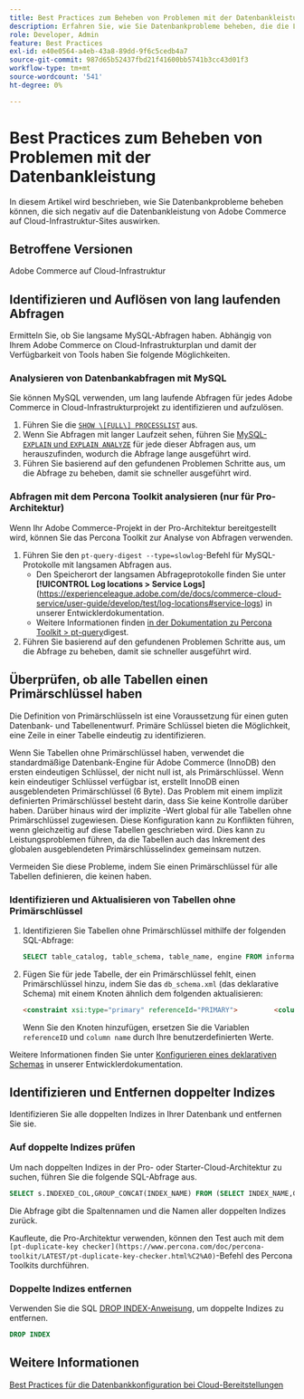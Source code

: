```yaml
---
title: Best Practices zum Beheben von Problemen mit der Datenbankleistung
description: Erfahren Sie, wie Sie Datenbankprobleme beheben, die die Leistung auf Adobe Commerce-Sites verlangsamen, die in der Cloud-Infrastruktur bereitgestellt werden.
role: Developer, Admin
feature: Best Practices
exl-id: e40e0564-a4eb-43a8-89dd-9f6c5cedb4a7
source-git-commit: 987d65b52437fbd21f41600bb5741b3cc43d01f3
workflow-type: tm+mt
source-wordcount: '541'
ht-degree: 0%

---
```


<!--Consider moving this topic to the Maintenance section-->

# Best Practices zum Beheben von Problemen mit der Datenbankleistung

In diesem Artikel wird beschrieben, wie Sie Datenbankprobleme beheben können, die sich negativ auf die Datenbankleistung von Adobe Commerce auf Cloud-Infrastruktur-Sites auswirken.

## Betroffene Versionen

Adobe Commerce auf Cloud-Infrastruktur

## Identifizieren und Auflösen von lang laufenden Abfragen

Ermitteln Sie, ob Sie langsame MySQL-Abfragen haben. Abhängig von Ihrem Adobe Commerce on Cloud-Infrastrukturplan und damit der Verfügbarkeit von Tools haben Sie folgende Möglichkeiten.

### Analysieren von Datenbankabfragen mit MySQL

Sie können MySQL verwenden, um lang laufende Abfragen für jedes Adobe Commerce in Cloud-Infrastrukturprojekt zu identifizieren und aufzulösen.

1. Führen Sie die [`SHOW \[FULL\] PROCESSLIST`](https://dev.mysql.com/doc/refman/8.0/en/show-processlist.html) aus.
1. Wenn Sie Abfragen mit langer Laufzeit sehen, führen Sie [MySQL-`EXPLAIN` und `EXPLAIN ANALYZE`](https://mysqlserverteam.com/mysql-explain-analyze/) für jede dieser Abfragen aus, um herauszufinden, wodurch die Abfrage lange ausgeführt wird.
1. Führen Sie basierend auf den gefundenen Problemen Schritte aus, um die Abfrage zu beheben, damit sie schneller ausgeführt wird.

### Abfragen mit dem Percona Toolkit analysieren (nur für Pro-Architektur)

Wenn Ihr Adobe Commerce-Projekt in der Pro-Architektur bereitgestellt wird, können Sie das Percona Toolkit zur Analyse von Abfragen verwenden.

1. Führen Sie den `pt-query-digest --type=slowlog`-Befehl für MySQL-Protokolle mit langsamen Abfragen aus.
   * Den Speicherort der langsamen Abfrageprotokolle finden Sie unter **[!UICONTROL Log locations > Service Logs]**(https://experienceleague.adobe.com/de/docs/commerce-cloud-service/user-guide/develop/test/log-locations#service-logs) in unserer Entwicklerdokumentation.
   * Weitere Informationen finden [&#x200B; in der Dokumentation zu Percona Toolkit > pt-query](https://www.percona.com/doc/percona-toolkit/LATEST/pt-query-digest.html#pt-query-digest)digest.
1. Führen Sie basierend auf den gefundenen Problemen Schritte aus, um die Abfrage zu beheben, damit sie schneller ausgeführt wird.

## Überprüfen, ob alle Tabellen einen Primärschlüssel haben

Die Definition von Primärschlüsseln ist eine Voraussetzung für einen guten Datenbank- und Tabellenentwurf. Primäre Schlüssel bieten die Möglichkeit, eine Zeile in einer Tabelle eindeutig zu identifizieren.

Wenn Sie Tabellen ohne Primärschlüssel haben, verwendet die standardmäßige Datenbank-Engine für Adobe Commerce (InnoDB) den ersten eindeutigen Schlüssel, der nicht null ist, als Primärschlüssel. Wenn kein eindeutiger Schlüssel verfügbar ist, erstellt InnoDB einen ausgeblendeten Primärschlüssel (6 Byte). Das Problem mit einem implizit definierten Primärschlüssel besteht darin, dass Sie keine Kontrolle darüber haben. Darüber hinaus wird der implizite -Wert global für alle Tabellen ohne Primärschlüssel zugewiesen. Diese Konfiguration kann zu Konflikten führen, wenn gleichzeitig auf diese Tabellen geschrieben wird. Dies kann zu Leistungsproblemen führen, da die Tabellen auch das Inkrement des globalen ausgeblendeten Primärschlüsselindex gemeinsam nutzen.

Vermeiden Sie diese Probleme, indem Sie einen Primärschlüssel für alle Tabellen definieren, die keinen haben.

### Identifizieren und Aktualisieren von Tabellen ohne Primärschlüssel

1. Identifizieren Sie Tabellen ohne Primärschlüssel mithilfe der folgenden SQL-Abfrage:

   ```sql
   SELECT table_catalog, table_schema, table_name, engine FROM information_schema.tables        WHERE (table_catalog, table_schema, table_name) NOT IN (SELECT table_catalog, table_schema, table_name FROM information_schema.table_constraints  WHERE constraint_type = 'PRIMARY KEY') AND table_schema NOT IN ('information_schema', 'pg_catalog');    
   ```

1. Fügen Sie für jede Tabelle, der ein Primärschlüssel fehlt, einen Primärschlüssel hinzu, indem Sie das `db_schema.xml` (das deklarative Schema) mit einem Knoten ähnlich dem folgenden aktualisieren:

   ```html
   <constraint xsi:type="primary" referenceId="PRIMARY">         <column name="id_column"/>     </constraint>    
   ```

   Wenn Sie den Knoten hinzufügen, ersetzen Sie die Variablen `referenceID` und `column name` durch Ihre benutzerdefinierten Werte.

Weitere Informationen finden Sie unter [Konfigurieren eines deklarativen Schemas](https://developer.adobe.com/commerce/php/development/components/declarative-schema/configuration/) in unserer Entwicklerdokumentation.

## Identifizieren und Entfernen doppelter Indizes

Identifizieren Sie alle doppelten Indizes in Ihrer Datenbank und entfernen Sie sie.

### Auf doppelte Indizes prüfen

Um nach doppelten Indizes in der Pro- oder Starter-Cloud-Architektur zu suchen, führen Sie die folgende SQL-Abfrage aus.

```sql
SELECT s.INDEXED_COL,GROUP_CONCAT(INDEX_NAME) FROM (SELECT INDEX_NAME,GROUP_CONCAT(CONCAT(TABLE_NAME,'.',COLUMN_NAME) ORDER BY CONCAT(SEQ_IN_INDEX,COLUMN_NAME)) 'INDEXED_COL' FROM INFORMATION_SCHEMA.STATISTICS WHERE TABLE_SCHEMA = 'db?' GROUP BY INDEX_NAME)as s GROUP BY INDEXED_COL HAVING COUNT(1)>1
```

Die Abfrage gibt die Spaltennamen und die Namen aller doppelten Indizes zurück.

Kaufleute, die Pro-Architektur verwenden, können den Test auch mit dem `[pt-duplicate-key checker](https://www.percona.com/doc/percona-toolkit/LATEST/pt-duplicate-key-checker.html%C2%A0)`-Befehl des Percona Toolkits durchführen.

### Doppelte Indizes entfernen

Verwenden Sie die SQL [DROP INDEX-Anweisung](https://dev.mysql.com/doc/refman/8.0/en/drop-index.html), um doppelte Indizes zu entfernen.

```SQL
DROP INDEX
```

## Weitere Informationen

[Best Practices für die Datenbankkonfiguration bei Cloud-Bereitstellungen](../planning/database-on-cloud.md)
